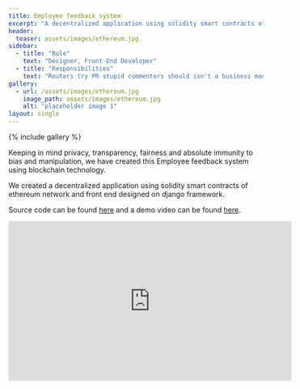 ```yaml
---
title: Employee feedback system
excerpt: "A decentralized application using solidity smart contracts of ethereum network"
header:
  teaser: assets/images/ethereum.jpg
sidebar:
  - title: "Role"
    text: "Designer, Front-End Developer"
  - title: "Responsibilities"
    text: "Reuters try PR stupid commenters should isn't a business model"
gallery:
  - url: /assets/images/ethereum.jpg
    image_path: assets/images/ethereum.jpg
    alt: "placeholder image 1"
layout: single
---
```

{% include gallery %}

Keeping in mind privacy, transparency, fairness and absolute immunity to bias and manipulation, we have created this Employee feedback system using blockchain technology.

We created a decentralized application using solidity smart contracts of ethereum network and front end designed on django framework.

Source code can be found [here](https://github.com/ABHISHEKVALSAN/EtherFeeds/tree/master/etherfeeds) and a demo video can be found [here](https://www.youtube.com/watch?v=-9j-L9PMPzo&t=125s).


<iframe width="560" height="315" src="https://www.youtube.com/embed/-9j-L9PMPzo" frameborder="0" allow="accelerometer; autoplay; encrypted-media; gyroscope; picture-in-picture" allowfullscreen></iframe>
